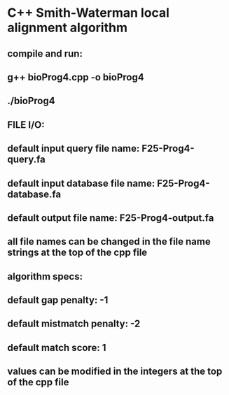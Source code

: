 # C++ Smith-Waterman local alignment algorithm

##   compile and run:
##       g++ bioProg4.cpp -o bioProg4
##       ./bioProg4

##   FILE I/O:
##       default input query file name: F25-Prog4-query.fa
##       default input database file name: F25-Prog4-database.fa
##       default output file name: F25-Prog4-output.fa
##       all file names can be changed in the file name strings at the top of the cpp file

##   algorithm specs:
##       default gap penalty: -1
##       default mistmatch penalty: -2
##       default match score: 1
##       values can be modified in the integers at the top of the cpp file
